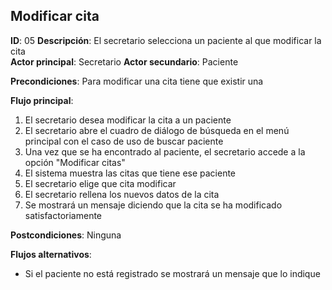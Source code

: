 ## Modificar cita
 
**ID**: 05 **Descripción**: El secretario selecciona un paciente al que modificar la cita  
**Actor principal**: Secretario
**Actor secundario**: Paciente
 
**Precondiciones**: Para modificar una cita tiene que existir una
 
**Flujo principal**:
1. El secretario desea modificar la cita a un paciente
2. El secretario abre el cuadro de diálogo de búsqueda en el menú principal con el caso de uso de buscar paciente
3. Una vez que se ha encontrado al paciente, el secretario accede a la opción "Modificar citas"
4. El sistema muestra las citas que tiene ese paciente
5. El secretario elige que cita modificar
6. El secretario rellena los nuevos datos de la cita
7. Se mostrará un mensaje diciendo que la cita se ha modificado satisfactoriamente
 
**Postcondiciones**:  Ninguna
 
**Flujos alternativos**:  
* Si el paciente no está registrado se mostrará un mensaje que lo indique
